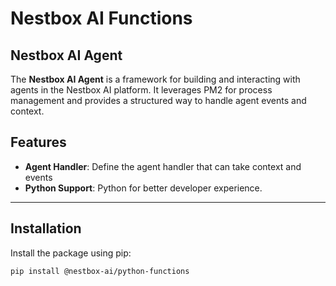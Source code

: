 # Nestbox AI Functions

## Nestbox AI Agent
The **Nestbox AI Agent** is a framework for building and interacting with agents in the Nestbox AI platform. It leverages PM2 for process management and provides a structured way to handle agent events and context.

## Features
- **Agent Handler**: Define the agent handler that can take context and events
- **Python Support**: Python for better developer experience.
---

## Installation

Install the package using pip:

```bash
pip install @nestbox-ai/python-functions
```